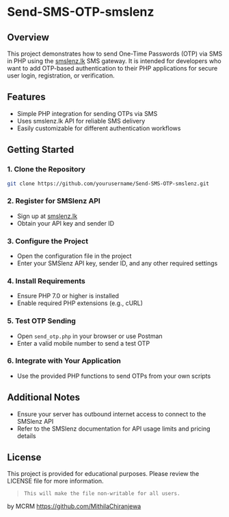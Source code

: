 # Send-SMS-OTP-smslenz

## Overview

This project demonstrates how to send One-Time Passwords (OTP) via SMS in PHP using the [smslenz.lk](https://smslenz.lk) SMS gateway. It is intended for developers who want to add OTP-based authentication to their PHP applications for secure user login, registration, or verification.

## Features

- Simple PHP integration for sending OTPs via SMS
- Uses smslenz.lk API for reliable SMS delivery
- Easily customizable for different authentication workflows

## Getting Started

### 1. Clone the Repository

```bash
git clone https://github.com/yourusername/Send-SMS-OTP-smslenz.git
```

### 2. Register for SMSlenz API

- Sign up at [smslenz.lk](https://smslenz.lk)
- Obtain your API key and sender ID

### 3. Configure the Project

- Open the configuration file in the project
- Enter your SMSlenz API key, sender ID, and any other required settings

### 4. Install Requirements

- Ensure PHP 7.0 or higher is installed
- Enable required PHP extensions (e.g., cURL)

### 5. Test OTP Sending

- Open `send_otp.php` in your browser or use Postman
- Enter a valid mobile number to send a test OTP

### 6. Integrate with Your Application

- Use the provided PHP functions to send OTPs from your own scripts

## Additional Notes

- Ensure your server has outbound internet access to connect to the SMSlenz API
- Refer to the SMSlenz documentation for API usage limits and pricing details

## License

This project is provided for educational purposes. Please review the LICENSE file for more information.


> ```
> This will make the file non-writable for all users.

by MCRM https://github.com/MithilaChiranjewa

